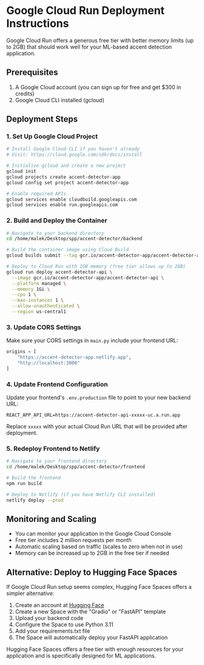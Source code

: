 # Google Cloud Run Deployment Instructions

Google Cloud Run offers a generous free tier with better memory limits (up to 2GB) that should work well for your ML-based accent detection application.

## Prerequisites
1. A Google Cloud account (you can sign up for free and get $300 in credits)
2. Google Cloud CLI installed (gcloud)

## Deployment Steps

### 1. Set Up Google Cloud Project

```bash
# Install Google Cloud CLI if you haven't already
# Visit: https://cloud.google.com/sdk/docs/install

# Initialize gcloud and create a new project
gcloud init
gcloud projects create accent-detector-app
gcloud config set project accent-detector-app

# Enable required APIs
gcloud services enable cloudbuild.googleapis.com
gcloud services enable run.googleapis.com
```

### 2. Build and Deploy the Container

```bash
# Navigate to your backend directory
cd /home/malek/Desktop/spp/accent-detector/backend

# Build the container image using Cloud Build
gcloud builds submit --tag gcr.io/accent-detector-app/accent-detector-api

# Deploy to Cloud Run with 1GB memory (free tier allows up to 2GB)
gcloud run deploy accent-detector-api \
  --image gcr.io/accent-detector-app/accent-detector-api \
  --platform managed \
  --memory 1Gi \
  --cpu 1 \
  --max-instances 1 \
  --allow-unauthenticated \
  --region us-central1
```

### 3. Update CORS Settings

Make sure your CORS settings in `main.py` include your frontend URL:

```python
origins = [
    "https://accent-detector-app.netlify.app",
    "http://localhost:3000"
]
```

### 4. Update Frontend Configuration

Update your frontend's `.env.production` file to point to your new backend URL:

```
REACT_APP_API_URL=https://accent-detector-api-xxxxx-uc.a.run.app
```

Replace `xxxxx` with your actual Cloud Run URL that will be provided after deployment.

### 5. Redeploy Frontend to Netlify

```bash
# Navigate to your frontend directory
cd /home/malek/Desktop/spp/accent-detector/frontend

# Build the frontend
npm run build

# Deploy to Netlify (if you have Netlify CLI installed)
netlify deploy --prod
```

## Monitoring and Scaling

- You can monitor your application in the Google Cloud Console
- Free tier includes 2 million requests per month
- Automatic scaling based on traffic (scales to zero when not in use)
- Memory can be increased up to 2GB in the free tier if needed

## Alternative: Deploy to Hugging Face Spaces

If Google Cloud Run setup seems complex, Hugging Face Spaces offers a simpler alternative:

1. Create an account at [Hugging Face](https://huggingface.co/)
2. Create a new Space with the "Gradio" or "FastAPI" template
3. Upload your backend code
4. Configure the Space to use Python 3.11
5. Add your requirements.txt file
6. The Space will automatically deploy your FastAPI application

Hugging Face Spaces offers a free tier with enough resources for your application and is specifically designed for ML applications.
